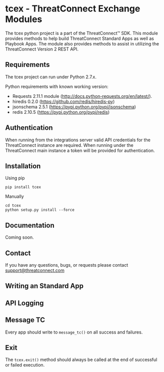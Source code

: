 tcex - ThreatConnect Exchange Modules
====================================

The tcex python project is a part of the ThreatConnect&trade; SDK.  This module provides methods to help build ThreatConnect Standard Apps as well as Playbook Apps.  The module also provides methods to assist in utilizing the ThreatConnect Version 2 REST API.

Requirements
------
The tcex project can run under Python 2.7.x.

Python requirements with known working version:
 * Requests 2.11.1 module (http://docs.python-requests.org/en/latest/).
 * hiredis 0.2.0 (https://github.com/redis/hiredis-py)
 * jsonschema 2.5.1 (https://pypi.python.org/pypi/jsonschema)
 * redis 2.10.5 (https://pypi.python.org/pypi/redis)

Authentication
--------------
When running from the integrations server valid API credentials for the ThreatConnect instance are required.  When running under the ThreatConnect main instance a token will be provided for authentication.

Installation
-----
Using pip

```
pip install tcex
```

Manually

```
cd tcex
python setup.py install --force
```

Documentation
-----
Coming soon.

Contact
-----
If you have any questions, bugs, or requests please contact support@threatconnect.com


Writing an Standard App
-----


API Logging
-----


Message TC
-----
Every app should write to `message_tc()` on all success and failures.


Exit
-----
The `tcex.exit()` method should always be called at the end of successful or failed execution.
